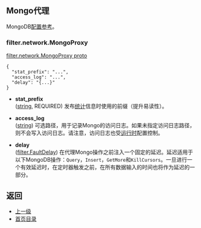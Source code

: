 ## Mongo代理

MongoDB[配置参考](../../../Configurationreference/Networkfilters/Mongoproxy.md)。

### filter.network.MongoProxy
[filter.network.MongoProxy proto](https://github.com/envoyproxy/data-plane-api/blob/master/api/filter/network/mongo_proxy.proto#L11)

```
{
  "stat_prefix": "...",
  "access_log": "...",
  "delay": "{...}"
}
```

- **stat_prefix**<br />
	([string](https://developers.google.com/protocol-buffers/docs/proto#scalar), REQUIRED) 发布[统计](../../../Configurationreference/Networkfilters/Mongoproxy.md)信息时使用的前缀（提升易读性）。

- **access_log**<br />
	([string](https://developers.google.com/protocol-buffers/docs/proto#scalar)) 可选路径，用于记录Mongo的访问日志。如果未指定访问日志路径，则不会写入访问日志。请注意，访问日志也受[运行时](../../../Configurationreference/Networkfilters/Mongoproxy.md)配置控制。

- **delay**<br />
	([filter.FaultDelay](../v2APIreference/Filters/Commonfaultinjectiontypes.md#filterfaultdelay)) 在代理Mongo操作之前注入一个固定的延迟。延迟适用于以下MongoDB操作：`Query`，`Insert`，`GetMore`和`KillCursors`。一旦进行一个有效延迟时，在定时器触发之前，在所有数据输入的时间也将作为延迟的一部分。


## 返回
- [上一级](../Networkfilters.md)
- [首页目录](../../../README.md)

